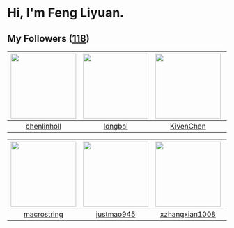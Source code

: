 # Hi, I'm Feng Liyuan.

## My Followers ([118](https://github.com/SunRunAway?tab=followers))

| <img src="https://avatars.githubusercontent.com/u/14999922?v=4" width="150" height="150" /> | <img src="https://avatars.githubusercontent.com/u/1204301?v=4" width="150" height="150" /> | <img src="https://avatars.githubusercontent.com/u/34561254?v=4" width="150" height="150" /> | <img src="https://avatars.githubusercontent.com/u/24416962?v=4" width="150" height="150" /> |
| :-----------------------------------------------------------------------------------------: | :----------------------------------------------------------------------------------------: | :-----------------------------------------------------------------------------------------: | :-----------------------------------------------------------------------------------------: |
|                        [chenlinholl](https://github.com/chenlinholl)                        |                            [longbai](https://github.com/longbai)                           |                          [KivenChen](https://github.com/KivenChen)                          |                     [roscopecoltran](https://github.com/roscopecoltran)                     |

| <img src="https://avatars.githubusercontent.com/u/35601156?v=4" width="150" height="150" /> | <img src="https://avatars.githubusercontent.com/u/619331?v=4" width="150" height="150" /> | <img src="https://avatars.githubusercontent.com/u/15918072?v=4" width="150" height="150" /> | <img src="https://avatars.githubusercontent.com/u/1984045?v=4" width="150" height="150" /> |
| :-----------------------------------------------------------------------------------------: | :---------------------------------------------------------------------------------------: | :-----------------------------------------------------------------------------------------: | :----------------------------------------------------------------------------------------: |
|                        [macrostring](https://github.com/macrostring)                        |                        [justmao945](https://github.com/justmao945)                        |                     [xzhangxian1008](https://github.com/xzhangxian1008)                     |                          [lzfee0227](https://github.com/lzfee0227)                         |
